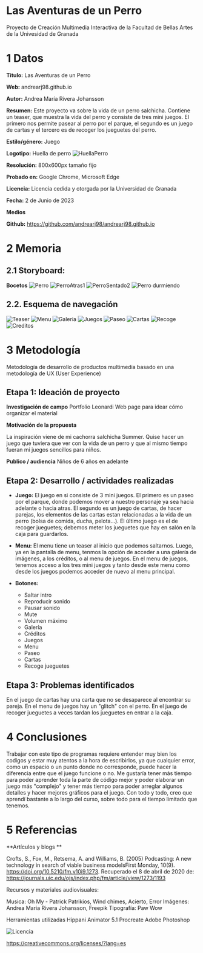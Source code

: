 # Las Aventuras de un Perro
Proyecto de Creación Multimedia Interactiva de la Facultad de Bellas Artes de la Univesidad de Granada
# 1 Datos

**Titulo:** Las Aventuras de un Perro

**Web:** andrearj98.github.io

**Autor:** Andrea María Rivera Johansson

**Resumen:** Este proyecto va sobre la vida de un perro salchicha. Contiene un teaser, que muestra la vida del perro y consiste de tres mini juegos. El primero nos permite pasear al perro por el parque, el segundo es un juego de cartas y el tercero es de recoger los jueguetes del perro.

**Estilo/género:** Juego

**Logotipo:** Huella de perro
![HuellaPerro](https://github.com/andrearj98/andrearj98.github.io/assets/106378054/6a032dbc-5316-47a6-8284-7a4e863f0fa5)

**Resolución:** 800x600px tamaño fijo

**Probado en:** Google Chrome, Microsoft Edge

**Licencia:** Licencia cedida y otorgada por la Universidad de Granada

**Fecha:** 2 de Junio de 2023

**Medios**

**Github:** https://github.com/andrearj98/andrearj98.github.io

# 2 Memoria
## 2.1 Storyboard:
**Bocetos**
![Perro](https://github.com/andrearj98/andrearj98.github.io/assets/106378054/75413b88-cf15-41a2-97f1-780588cc305e)
![PerroAtras1](https://github.com/andrearj98/andrearj98.github.io/assets/106378054/7570d5a5-2314-4d57-92d2-d8c62bda6122)
![PerroSentado2](https://github.com/andrearj98/andrearj98.github.io/assets/106378054/4d2e0f08-e3fa-4735-8326-7ae286f39107)
![Perro durmiendo](https://github.com/andrearj98/andrearj98.github.io/assets/106378054/fd30ef7c-e8e8-4300-b86d-ad86b8f04e1a)


## 2.2. Esquema de navegación

![Teaser](https://github.com/andrearj98/andrearj98.github.io/assets/106378054/908d3c2a-04d4-4d39-b806-a41281fc14a7)
![Menu](https://github.com/andrearj98/andrearj98.github.io/assets/106378054/5d2d9355-77d1-4628-8ba1-9296f7865abe)
![Galeria](https://github.com/andrearj98/andrearj98.github.io/assets/106378054/22796413-1deb-4e83-b87d-79fdadf6253d)
![Juegos](https://github.com/andrearj98/andrearj98.github.io/assets/106378054/2b07a2a2-e7d3-482c-8429-f7af0ca19bbc)
![Paseo](https://github.com/andrearj98/andrearj98.github.io/assets/106378054/d0907413-af4d-4aa5-9a83-34baa76288fc)
![Cartas](https://github.com/andrearj98/andrearj98.github.io/assets/106378054/66a2ec94-ece8-4c18-b2d9-1a053ea64244)
![Recoge](https://github.com/andrearj98/andrearj98.github.io/assets/106378054/02331acf-9ef6-46b8-83b4-d13b4f9ba160)
![Creditos](https://github.com/andrearj98/andrearj98.github.io/assets/106378054/4cc75e23-370d-4815-8854-222392057f4f)


# 3 Metodología
Metodología de desarrollo de productos multimedia basado en una metodología de UX (User Experience)

## Etapa 1: Ideación de proyecto

**Investigación de campo**
Portfolio Leonardi Web page para idear cómo organizar el material

**Motivación de la propuesta**

La inspiración viene de mi cachorra salchicha Summer. Quise hacer un juego que tuviera que ver con la vida de un perro y que al mismo tiempo fueran mi juegos sencillos para niños. 

**Publico / audiencia**
Niños de 6 años en adelante

## Etapa 2: Desarrollo / actividades realizadas

- **Juego:** El juego en si consiste de 3 mini juegos. El primero es un paseo por el parque, donde podemos mover a nuestro personaje ya sea hacia adelante o hacia atras. El segundo es un juego de cartas, de hacer parejas, los elementos de las cartas estan relacionadas a la vida de un perro (bolsa de comida, ducha, pelota...). El último juego es el de recoger jueguetes; debemos meter los jueguetes que hay en salón en la caja para guardarlos.

- **Menu:** El menu tiene un teaser al inicio que podemos saltarnos. Luego, ya en la pantalla de menu, tenmos la opción de acceder a una galería de imágenes, a los créditos, o al menu de juegos. En el menu de juegos, tenemos acceso a los tres mini juegos y tanto desde este menu como desde los juegos podemos acceder de nuevo al menu principal.

- **Botones:** 
  - Saltar intro
  - Reproducir sonido
  - Pausar sonido
  - Mute
  - Volumen máximo
  - Galería
  - Créditos
  - Juegos
  - Menu
  - Paseo
  - Cartas
  - Recoge jueguetes

## Etapa 3: Problemas identificados
En el juego de cartas hay una carta que no se desaparece al encontrar su pareja. En el menu de juegos hay un "glitch" con el perro. En el juego de recoger jueguetes a veces tardan los jueguetes en entrar a la caja.

# 4 Conclusiones
Trabajar con este tipo de programas requiere entender muy bien los codigos y estar muy atentos a la hora de escribirlos, ya que cualquier error, como un espacio o un punto donde no corresponde, puede hacer la diferencia entre que el juego funcione o no. Me gustaría tener más tiempo para poder aprender toda la parte de código mejor y poder elaborar un juego más "complejo" y tener más tiempo para poder arreglar algunos detalles y hacer mejores gráficos para el juego. Con todo y todo, creo que aprendí bastante a lo largo del curso, sobre todo para el tiempo limitado que tenemos.

# 5 Referencias

**Artículos y blogs **

Crofts, S., Fox, M., Retsema, A. and Williams, B. (2005) Podcasting: A new technology in search of viable business modelsFirst Monday, 10(9). https://doi.org/10.5210/fm.v10i9.1273. Recuperado el 8 de abril de 2020 de: https://journals.uic.edu/ojs/index.php/fm/article/view/1273/1193

Recursos y materiales audiovisuales:

Musica:
Oh My - Patrick Patrikios, Wind chimes, Acierto, Error
Imágenes: Andrea Maria Rivera Johansson, Freepik
Tipografía: Paw Wow

Herramientas utilizadas
Hippani Animator 5.1
Procreate
Adobe Photoshop

![Licencia](https://github.com/andrearj98/andrearj98.github.io/assets/106378054/9eeb1886-2565-4564-ad54-6642c4a37496)

https://creativecommons.org/licenses/?lang=es

